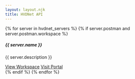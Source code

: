 ```yaml
---
layout: layout.njk
title: HVDNet API
---
```


<div class="row">
  {% for server in hvdnet_servers %}
  {% if server.postman and server.postman.workspace %}
  <div class="col-md-4 mb-4">
    <div class="card text-white bg-primary mb-3 w-100 h-100 d-flex flex-column">
      <div class="card">
        <div class="card-header">
          <h5 class="card-title mb-0">{{ server.name }}</h5>
        </div>
        <div class="card-body">
          <p class="card-text">{{ server.description }}</p>
        </div>
        <div class="card-footer bg-transparent border-top-0">
          <a href="https://www.postman.com/workspace/{{ server.postman.workspace }}" class="btn btn-sm btn-primary" target="_blank" rel="noopener">View Workspace</a>
          <a href="https://{{ server.host }}" class="btn btn-sm btn-primary" target="_blank" rel="noopener">Visit Portal</a>
        </div>
      </div>
    </div>
  </div>
  {% endif %}
  {% endfor %}
</div>

